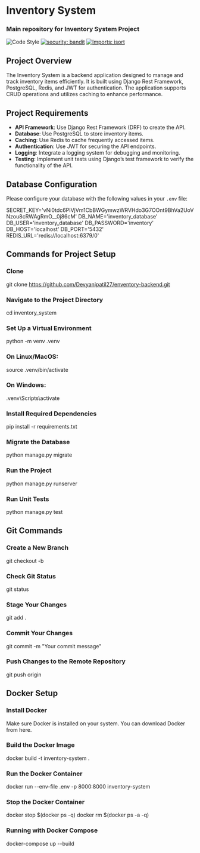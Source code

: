 # Inventory System

### Main repository for Inventory System Project

![Code Style](https://img.shields.io/badge/code%20style-black-000000.svg)
[![security: bandit](https://img.shields.io/badge/security-bandit-yellow.svg)](https://github.com/PyCQA/bandit)
[![Imports: isort](https://img.shields.io/badge/%20imports-isort-%231674b1?style=flat&labelColor=ef8336)](https://pycqa.github.io/isort/)

## Project Overview

The Inventory System is a backend application designed to manage and track inventory items efficiently. It is built using Django Rest Framework, PostgreSQL, Redis, and JWT for authentication. The application supports CRUD operations and utilizes caching to enhance performance.

## Project Requirements

- **API Framework**: Use Django Rest Framework (DRF) to create the API.
- **Database**: Use PostgreSQL to store inventory items.
- **Caching**: Use Redis to cache frequently accessed items.
- **Authentication**: Use JWT for securing the API endpoints.
- **Logging**: Integrate a logging system for debugging and monitoring.
- **Testing**: Implement unit tests using Django’s test framework to verify the functionality of the API.

## Database Configuration

Please configure your database with the following values in your `.env` file:

SECRET_KEY='vNi0tdc6PIVjVm1CbBWGymwzWRVHdo3G7OOnt9BhVa2UoVNzou8cRWAgRmO__0j86cM' 
DB_NAME='inventory_database' 
DB_USER='inventory_database'
DB_PASSWORD='inventory' 
DB_HOST='localhost' 
DB_PORT='5432' 
REDIS_URL='redis://localhost:6379/0'


## Commands for Project Setup

### Clone 

git clone https://github.com/Devyanipatil27/enventory-backend.git

### Navigate to the Project Directory

cd inventory_system

### Set Up a Virtual Environment

python -m venv .venv

### On Linux/MacOS:

source .venv/bin/activate

### On Windows:

.venv\Scripts\activate

### Install Required Dependencies

pip install -r requirements.txt

### Migrate the Database

python manage.py migrate

### Run the Project

python manage.py runserver

### Run Unit Tests

python manage.py test

## Git Commands

### Create a New Branch

git checkout -b <branch-name>

### Check Git Status

git status

### Stage Your Changes

git add .

### Commit Your Changes

git commit -m "Your commit message"

### Push Changes to the Remote Repository

git push origin <branch-name>

## Docker Setup

### Install Docker

Make sure Docker is installed on your system. You can download Docker from here.

###  Build the Docker Image

docker build -t inventory-system .

###  Run the Docker Container

docker run --env-file .env -p 8000:8000 inventory-system

###  Stop the Docker Container

docker stop $(docker ps -q)
docker rm $(docker ps -a -q)

###  Running with Docker Compose

docker-compose up --build

